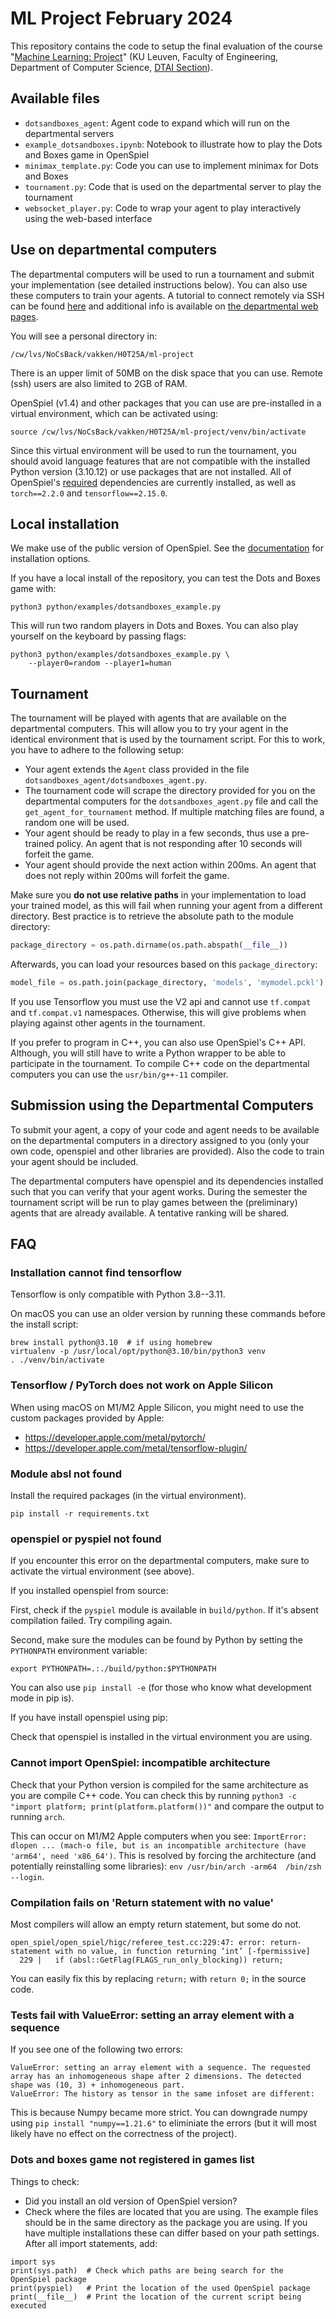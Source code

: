 
# ML Project February 2024

This repository contains the code to setup the final evaluation of the course "[Machine Learning: Project](https://onderwijsaanbod.kuleuven.be/syllabi/e/H0T25AE.htm)" (KU Leuven, Faculty of Engineering, Department of Computer Science, [DTAI Section](https://dtai.cs.kuleuven.be)).


## Available files

- `dotsandboxes_agent`: Agent code to expand which will run on the departmental servers
- `example_dotsandboxes.ipynb`: Notebook to illustrate how to play the Dots and Boxes game in OpenSpiel
- `minimax_template.py`: Code you can use to implement minimax for Dots and Boxes
- `tournament.py`: Code that is used on the departmental server to play the tournament
- `websocket_player.py`: Code to wrap your agent to play interactively using the web-based interface


## Use on departmental computers

The departmental computers will be used to run a tournament and submit your implementation (see detailed instructions below). You can also use these computers to train your agents. A tutorial to connect remotely via SSH can be found [here](ssh.md) and additional info is available on [the departmental web pages](https://system.cs.kuleuven.be/cs/system/wegwijs/computerklas/index-E.shtml).

You will see a personal directory in:

```
/cw/lvs/NoCsBack/vakken/H0T25A/ml-project
```

There is an upper limit of 50MB on the disk space that you can use. Remote (ssh) users are also limited to 2GB of RAM.

OpenSpiel (v1.4) and other packages that you can use are pre-installed in a virtual environment, which can be activated using:

```
source /cw/lvs/NoCsBack/vakken/H0T25A/ml-project/venv/bin/activate
```

Since this virtual environment will be used to run the tournament, you should avoid language features that are not compatible with the installed Python version (3.10.12) or use packages that are not installed. All of OpenSpiel's [required](https://github.com/google-deepmind/open_spiel/blob/v1.4/requirements.txt) dependencies are currently installed, as well as `torch==2.2.0` and `tensorflow==2.15.0`.

## Local installation

We make use of the public version of OpenSpiel. See the [documentation](https://openspiel.readthedocs.io/en/latest/) for installation options.


If you have a local install of the repository, you can test the Dots and Boxes game with:

```
python3 python/examples/dotsandboxes_example.py
```

This will run two random players in Dots and Boxes. You can also play yourself on the keyboard by passing flags:

```
python3 python/examples/dotsandboxes_example.py \ 
    --player0=random --player1=human
```


## Tournament

The tournament will be played with agents that are available on the departmental computers. This will allow you to try your agent in the identical environment that is used by the tournament script. For this to work, you have to adhere to the following setup:

- Your agent extends the `Agent` class provided in the file `dotsandboxes_agent/dotsandboxes_agent.py`.
- The tournament code will scrape the directory provided for you on the departmental computers for the `dotsandboxes_agent.py` file and call the `get_agent_for_tournament` method. If multiple matching files are found, a random one will be used.
- Your agent should be ready to play in a few seconds, thus use a pre-trained policy. An agent that is not responding after 10 seconds will forfeit the game.
- Your agent should provide the next action within 200ms. An agent that does not reply within 200ms will forfeit the game.

Make sure you **do not use relative paths** in your implementation to load your trained model, as this will fail when running your agent from a different directory. Best practice is to retrieve the absolute path to the module directory:

```python
package_directory = os.path.dirname(os.path.abspath(__file__))
```

Afterwards, you can load your resources based on this `package_directory`:

```python
model_file = os.path.join(package_directory, 'models', 'mymodel.pckl')
```

If you use Tensorflow you must use the V2 api and cannot use `tf.compat` and `tf.compat.v1` namespaces. Otherwise, this will give problems when playing against other agents in the tournament.

If you prefer to program in C++, you can also use OpenSpiel's C++ API. Although, you will still have to write a Python wrapper to be able to participate in the tournament. To compile C++ code on the departmental computers you can use the `usr/bin/g++-11` compiler.


## Submission using the Departmental Computers

To submit your agent, a copy of your code and agent needs to be available on the departmental computers in a directory assigned to you (only your own code, openspiel and other libraries are provided). Also the code to train your agent should be included.

The departmental computers have openspiel and its dependencies installed such that you can verify that your agent works. During the semester the tournament script will be run to play games between the (preliminary) agents that are already available. A tentative ranking will be shared.


## FAQ

### Installation cannot find tensorflow

Tensorflow is only compatible with Python 3.8--3.11.

On macOS you can use an older version by running these commands before the install script:

```
brew install python@3.10  # if using homebrew
virtualenv -p /usr/local/opt/python@3.10/bin/python3 venv
. ./venv/bin/activate
```

### Tensorflow / PyTorch does not work on Apple Silicon

When using macOS on M1/M2 Apple Silicon, you might need to use the custom packages provided by Apple:

- https://developer.apple.com/metal/pytorch/
- https://developer.apple.com/metal/tensorflow-plugin/


### Module absl not found

Install the required packages (in the virtual environment).

```
pip install -r requirements.txt
```

### openspiel or pyspiel not found

If you encounter this error on the departmental computers, make sure to activate the virtual environment (see above).

If you installed openspiel from source:

First, check if the `pyspiel` module is available in `build/python`. If it's absent compilation failed. Try compiling again.

Second, make sure the modules can be found by Python by setting the `PYTHONPATH` environment variable:

```
export PYTHONPATH=.:./build/python:$PYTHONPATH
```

You can also use `pip install -e` (for those who know what development mode in pip is).

If you have install openspiel using pip:

Check that openspiel is installed in the virtual environment you are using.

### Cannot import OpenSpiel: incompatible architecture

Check that your Python version is compiled for the same architecture as you are compile C++ code. You can check this by running `python3 -c "import platform; print(platform.platform())"` and compare the output to running `arch`.

This can occur on M1/M2 Apple computers when you see: `ImportError: dlopen ... (mach-o file, but is an incompatible architecture (have 'arm64', need 'x86_64')`. This is resolved by forcing the architecture (and potentially reinstalling some libraries): `env /usr/bin/arch -arm64  /bin/zsh --login`.

### Compilation fails on 'Return statement with no value'

Most compilers will allow an empty return statement, but some do not.

```
open_spiel/open_spiel/higc/referee_test.cc:229:47: error: return-statement with no value, in function returning ‘int’ [-fpermissive]
  229 |   if (absl::GetFlag(FLAGS_run_only_blocking)) return;
```

You can easily fix this by replacing `return;` with `return 0;` in the source code.

### Tests fail with ValueError: setting an array element with a sequence

If you see one of the following two errors:

```
ValueError: setting an array element with a sequence. The requested array has an inhomogeneous shape after 2 dimensions. The detected shape was (10, 3) + inhomogeneous part.
ValueError: The history as tensor in the same infoset are different:
```

This is because Numpy became more strict. You can downgrade numpy using `pip install "numpy==1.21.6"` to eliminiate the errors (but it will most likely have no effect on the correctness of the project).

### Dots and boxes game not registered in games list

Things to check:

- Did you install an old version of OpenSpiel version? 
- Check where the files are located that you are using. The example files should be in the same directory as the package you are using. If you have multiple installations these can differ based on your path settings. After all import statements, add:

```
import sys
print(sys.path)  # Check which paths are being search for the OpenSpiel package
print(pyspiel)   # Print the location of the used OpenSpiel package
print(__file__)  # Print the location of the current script being executed
```
